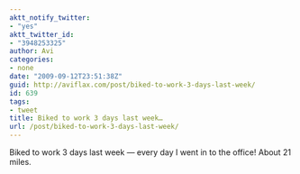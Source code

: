 ```yaml
---
aktt_notify_twitter:
- "yes"
aktt_twitter_id:
- "3948253325"
author: Avi
categories:
- none
date: "2009-09-12T23:51:38Z"
guid: http://aviflax.com/post/biked-to-work-3-days-last-week/
id: 639
tags:
- tweet
title: Biked to work 3 days last week…
url: /post/biked-to-work-3-days-last-week/
---
```

Biked to work 3 days last week — every day I went in to the office! About 21 miles.